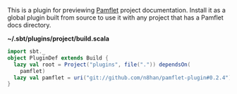 This is a plugin for previewing [Pamflet][pf] project documentation.
Install it as a global plugin built from source to use it with
any project that has a Pamflet docs directory.

[pf]: http://pamflet.databinder.net/

**~/.sbt/plugins/project/build.scala**

```scala
import sbt._
object PluginDef extends Build {
  lazy val root = Project("plugins", file(".")) dependsOn( 
    pamflet)
  lazy val pamflet = uri("git://github.com/n8han/pamflet-plugin#0.2.4")
}
```
